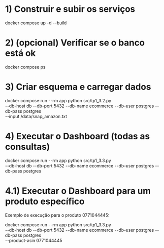 # 1) Construir e subir os serviços
docker compose up -d --build

# 2) (opcional) Verificar se o banco está ok
docker compose ps

# 3) Criar esquema e carregar dados
docker compose run --rm app python src/tp1_3.2.py \
  --db-host db --db-port 5432 --db-name ecommerce --db-user postgres --db-pass postgres \
  --input /data/snap_amazon.txt

# 4) Executar o Dashboard (todas as consultas)
docker compose run --rm app python src/tp1_3.3.py \
  --db-host db --db-port 5432 --db-name ecommerce --db-user postgres --db-pass postgres

# 4.1) Executar o Dashboard para um produto específico
Exemplo de execução para o produto 0771044445:

docker compose run --rm app python src/tp1_3.3.py \
  --db-host db --db-port 5432 --db-name ecommerce --db-user postgres --db-pass postgres \
  --product-asin 0771044445
